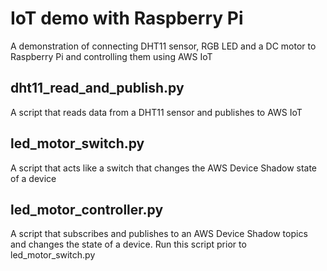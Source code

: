 # IoT demo with Raspberry Pi
A demonstration of connecting DHT11 sensor, RGB LED and a DC motor to Raspberry Pi and controlling them using AWS IoT 
## dht11_read_and_publish.py
A script that reads data from a DHT11 sensor and publishes to AWS IoT
## led_motor_switch.py
A script that acts like a switch that changes the AWS Device Shadow state of a device 
## led_motor_controller.py
A script that subscribes and publishes to an AWS Device Shadow topics and changes the state of a device.
Run this script prior to led_motor_switch.py
